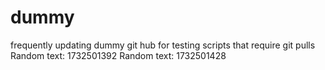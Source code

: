 # dummy
frequently updating dummy git hub for testing scripts that require git pulls
Random text: 1732501392
Random text: 1732501428

